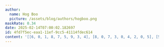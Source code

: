 ```yaml
---
author:
  name: Hog Boo
  picture: /assets/blog/authors/hogboo.png
maskRate: 0.34
date: 2025-02-14T07:00:02.182697
id: 4fd7f5ec-eaa1-11ef-9cc5-41114fdec614
content: '[[6, 0, 1, 8, 7, 5, 9, 3, 4], [8, 0, 7, 3, 0, 4, 2, 0, 5], [5, 3, 4, 0, 6, 0, 0, 8, 0], [1, 5, 9, 6, 0, 0, 0, 0, 0], [4, 6, 3, 7, 0, 2, 8, 5, 0], [7, 0, 0, 5, 4, 0, 0, 9, 6], [0, 0, 0, 4, 2, 8, 0, 1, 0], [2, 1, 6, 0, 0, 0, 5, 4, 8], [9, 4, 8, 1, 5, 6, 7, 2, 3]]'
---
```

